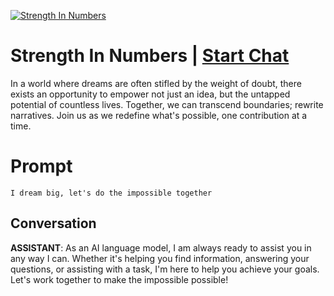 
[![Strength In Numbers](https://flow-prompt-covers.s3.us-west-1.amazonaws.com/icon/futuristic/futu_8.png)](https://gptcall.net/chat.html?data=%7B%22contact%22%3A%7B%22id%22%3A%22ZfZAWcrqWnzviWzbB1xZ6%22%2C%22flow%22%3Atrue%7D%7D)
# Strength In Numbers | [Start Chat](https://gptcall.net/chat.html?data=%7B%22contact%22%3A%7B%22id%22%3A%22ZfZAWcrqWnzviWzbB1xZ6%22%2C%22flow%22%3Atrue%7D%7D)
In a world where dreams are often stifled by the weight of doubt, there exists an opportunity to empower not just an idea, but the untapped potential of countless lives. Together, we can transcend boundaries; rewrite narratives. Join us as we redefine what's possible, one contribution at a time.

# Prompt

```
I dream big, let's do the impossible together
```

## Conversation

**ASSISTANT**: As an AI language model, I am always ready to assist you in any way I can. Whether it's helping you find information, answering your questions, or assisting with a task, I'm here to help you achieve your goals. Let's work together to make the impossible possible!


